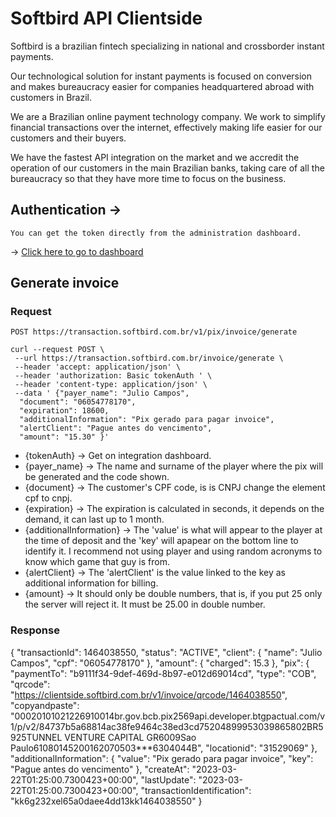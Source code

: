 # Softbird API Clientside 

Softbird is a brazilian fintech specializing in national and crossborder instant payments.

Our technological solution for instant payments is focused on conversion and makes bureaucracy easier for companies headquartered abroad with customers in Brazil.

We are a Brazilian online payment technology company. We work to simplify financial transactions over the internet, effectively making life easier for our customers and their buyers.

We have the fastest API integration on the market and we accredit the operation of our customers in the main Brazilian banks, taking care of all the bureaucracy so that they have more time to focus on the business.

## Authentication -> 

    You can get the token directly from the administration dashboard. 
    
-> [Click here to go to dashboard](https://banking.softbird.com.br/dashboard/development)
## Generate invoice

### Request

`POST https://transaction.softbird.com.br/v1/pix/invoice/generate`

    curl --request POST \
     --url https://transaction.softbird.com.br/invoice/generate \
     --header 'accept: application/json' \
     --header 'authorization: Basic tokenAuth ' \
     --header 'content-type: application/json' \
     --data ' {"payer_name": "Julio Campos",
      "document": "06054778170",
      "expiration": 18600,
      "additionalInformation": "Pix gerado para pagar invoice",
      "alertClient": "Pague antes do vencimento",
      "amount": "15.30" }'
      
- {tokenAuth} -> Get on integration dashboard.
- {payer_name} -> The name and surname of the player where the pix will be generated and the code shown.
- {document} -> The customer's CPF code, is is CNPJ change the element cpf to cnpj.
- {expiration} -> The expiration is calculated in seconds, it depends on the demand, it can last up to 1 month.
- {additionalInformation} -> The 'value' is what will appear to the player at the time of deposit and the 'key' will apapear on the bottom line to identify it. I recommend not using player and using random acronyms to know which game that guy is from.
- {alertClient} -> The 'alertClient' is the value linked to the key as additional information for billing.
- {amount} -> It should only be double numbers, that is, if you put 25 only the server will reject it. It must be 25.00 in double number.      
      

### Response

{
    "transactionId": 1464038550,
    "status": "ACTIVE",
    "client": {
        "name": "Julio Campos",
        "cpf": "06054778170"
    },
    "amount": {
        "charged": 15.3
    },
    "pix": {
        "paymentTo": "b9111f34-9def-469d-8b97-e012d69014cd",
        "type": "COB",
        "qrcode": "https://clientside.softbird.com.br/v1/invoice/qrcode/1464038550",
        "copyandpaste": "00020101021226910014br.gov.bcb.pix2569api.developer.btgpactual.com/v1/p/v2/84737b5a68814ac38fe9464c38ed3cd75204899953039865802BR5925TUNNEL VENTURE CAPITAL GR6009Sao Paulo61080145200162070503***6304044B",
        "locationid": "31529069"
    },
    "additionalInformation": {
        "value": "Pix gerado para pagar invoice",
        "key": "Pague antes do vencimento"
    },
    "createAt": "2023-03-22T01:25:00.7300423+00:00",
    "lastUpdate": "2023-03-22T01:25:00.7300423+00:00",
    "transactionIdentification": "kk6g232xel65a0daee4dd13kk1464038550"
}

